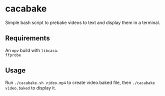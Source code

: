 # cacabake

Simple bash script to prebake videos to text and display them in a terminal.

## Requirements

An `mpv` build with `libcaca`.\
`ffprobe`

## Usage

Run `./cacabake.sh video.mp4` to create video.baked file, then `./cacabake video.baked` to display it.
